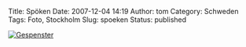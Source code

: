 Title: Spöken
Date: 2007-12-04 14:19
Author: tom
Category: Schweden
Tags: Foto, Stockholm
Slug: spoeken
Status: published

[![Gespenster](http://www.fiket.de/pic/spoken1_s.jpg "Gespenster")](http://www.fiket.de/pic/spoken1_l.jpg)

